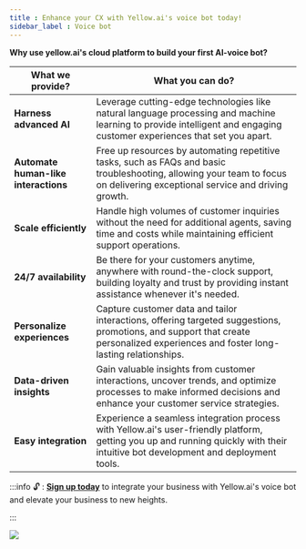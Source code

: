 ```yaml
---
title : Enhance your CX with Yellow.ai's voice bot today!
sidebar_label : Voice bot
---
```




**Why use yellow.ai's cloud platform to build your first AI-voice bot?**


| What we provide? | What you can do? |
| -------- | -------- |
| **Harness advanced AI**      | Leverage cutting-edge technologies like natural language processing and machine learning to provide intelligent and engaging customer experiences that set you apart.    |
| **Automate human-like interactions**  | Free up resources by automating repetitive tasks, such as FAQs and basic troubleshooting, allowing your team to focus on delivering exceptional service and driving growth.|
|**Scale efficiently**   | Handle high volumes of customer inquiries without the need for additional agents, saving time and costs while maintaining efficient support operations.|
| **24/7 availability** | Be there for your customers anytime, anywhere with round-the-clock support, building loyalty and trust by providing instant assistance whenever it's needed. |
| **Personalize experiences** | Capture customer data and tailor interactions, offering targeted suggestions, promotions, and support that create personalized experiences and foster long-lasting relationships.|
| **Data-driven insights**  | Gain valuable insights from customer interactions, uncover trends, and optimize processes to make informed decisions and enhance your customer service strategies.|
| **Easy integration** | Experience a seamless integration process with Yellow.ai's user-friendly platform, getting you up and running quickly with their intuitive bot development and deployment tools.|

:::info
:unlock: :	 **[Sign up today](https://cloud.yellow.ai/auth/login)** to integrate your business with Yellow.ai's voice bot and elevate your business to new heights.

:::


![](https://hackmd.io/_uploads/r1wG4Xjrn.png)





